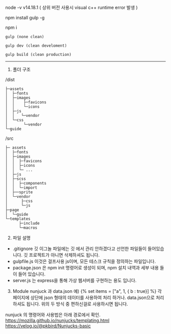 node -v
v14.18.1  ( 상위 버전 사용시 visual c++ runtime error 발생 )

npm install gulp -g

npm i

```
gulp (none clean)
```
```
gulp dev (clean develoment)
```
```
gulp build (clean production)
```
------------------------------

1. 폴더 구조

/dist
```
├─assets
│  ├─fonts
│  ├─images
│  │    ├─favicons
│  │    └─icons
│  ├─js
│  │   └─vendor
│  └─css
│       └─vendor
└─guide
```
/src
```
├─ assets
│  ├─fonts
│  ├─images
│  │  ├─favicons
│  │  ├─icons
│  │  └─ ...
│  ├─js
│  ├─scss
│  │  ├─components
│  │  └─import
│  ├──sprite
│  └─vendor
│      ├─css
│      └─js
├─page
│  └─guide
└─templates
      ├─include
      └─macros
```

2. 파일 설명
- .gitignore 깃 이그놀 파일에는 깃 에서 관리 안하겠다고 선언한 파일들이 들어있습니다.
깃 프로젝트가 아니면 삭제하셔도 됩니다.
- gulpfile.js 이것은 걸프사용 js이며, 모든 테스크 규칙을 정의하는 파일입니다.
- package.json 은 npm init 명령어로 생성이 되며, npm 설치 내역과 세부 내용
들이 들어 있습니다.
- server.js 는 express을 통해 가상 웹서버를 구현하는 용도 입니다.

3. Module nunjuck 과 data.json
예) {% set items = ["a", 1, { b : true}] %}
각 페이지에 상단에 json 형태의 데이터를 사용하여 처리 하거나.
data.json으로 처리 하셔도 됩니다.
위의 두 방식 중 편하신걸로 사용하시면 됩니다.

nunjuck 의 명령어와 사용법은 아래 경로에서 확인.
https://mozilla.github.io/nunjucks/templating.html
https://velog.io/@pkbird/Nunjucks-basic